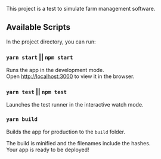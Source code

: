 This project is a test to simulate farm management software.

## Available Scripts

In the project directory, you can run:

### `yarn start` || `npm start`

Runs the app in the development mode.<br />
Open [http://localhost:3000](http://localhost:3000) to view it in the browser.


### `yarn test` || `npm test`

Launches the test runner in the interactive watch mode.<br />

### `yarn build`

Builds the app for production to the `build` folder.<br />

The build is minified and the filenames include the hashes.<br />
Your app is ready to be deployed!
